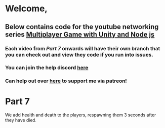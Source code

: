 # Welcome,
## Below contains code for the youtube networking series [Multiplayer Game with Unity and Node js](https://www.youtube.com/playlist?list=PL-Cz1YO2-mXHMPQayscAYeR4AdwfC29TQ)
### Each video from *Part 7* onwards will have their own branch that you can check out and view they code if you run into issues.

### You can join the help discord [here](https://discord.gg/4YRKd3w)
### Can help out over [here](https://www.patreon.com/Hicksy) to support me via patreon!


# Part 7
We add health and death to the players, respawning them 3 seconds after they have died.
